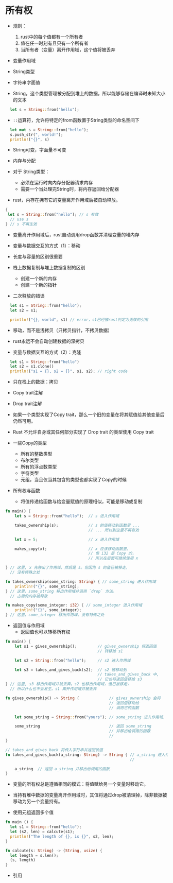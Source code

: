 # 所有权
- 规则：
  1. rust中的每个值都有一个所有者
  2. 值在任一时刻有且只有一个所有者
  3. 当所有者（变量）离开作用域，这个值将被丢弃

- 变量作用域

- String类型

- 字符串字面值
- String，这个类型管理被分配到堆上的数据，所以能够存储在编译时未知大小的文本

```rs
  let s = String::from("hello");
```

- `::`运算符，允许将特定的from函数置于String类型的命名空间下

```rs
  let mut s = String::from("hello");
  s.push_str(", world!"); 
  println!("{}", s)
```

- String可变，字面量不可变

- 内存与分配

- 对于 String类型：
  - 必须在运行时向内存分配器请求内存
  - 需要一个当处理完String时，将内存返回给分配器


- rust，内存在拥有它的变量离开作用域后被自动释放。

```rs
{
 let s = String::from("hello"); // s 有效
  // use s
} // s 不再生效

```

- 变量离开作用域后，rust自动调用drop函数并清理变量的堆内存

- 变量与数据交互的方式（1）：移动

- 长度与容量的区别很重要

- 栈上数据复制与堆上数据复制的区别
  - 创建一个新的内存
  - 创建一个新的指针

- 二次释放的错误

```rs
  let s1 = String::from("hello");
  let s2 = s1;

  println!("{}, world", s1) // error，s1已经被rust判定为无效的引用
```

- 移动，而不是浅拷贝（只拷贝指针，不拷贝数据）

- rust永远不会自动创建数据的深拷贝

- 变量与数据交互的方式（2）：克隆

```rs
  let s1 = String::from("hello")
  let s2 = s1.clone()
  println!("s1 = {}, s2 = {}", s1, s2); // right code
```

- 只在栈上的数据：拷贝

- Copy trait注解
- Drop trait注解

- 如果一个类型实现了Copy trait，那么一个旧的变量在将其赋值给其他变量后仍然可用。

- Rust 不允许自身或其任何部分实现了 Drop trait 的类型使用 Copy trait

- 一些Copy的类型
  - 所有的整数类型
  - 布尔类型
  - 所有的浮点数类型
  - 字符类型
  - 元组，当且仅当其包含的类型也都实现了Copy的时候

- 所有权与函数
  - 将值传递给函数与给变量赋值的原理相似，可能是移动或复制

```rs
fn main() {
    let s = String::from("hello");  // s 进入作用域

    takes_ownership(s);             // s 的值移动到函数里 ...
                                    // ... 所以到这里不再有效

    let x = 5;                      // x 进入作用域

    makes_copy(x);                  // x 应该移动函数里，
                                    // 但 i32 是 Copy 的，
                                    // 所以在后面可继续使用 x

} // 这里, x 先移出了作用域，然后是 s。但因为 s 的值已被移走，
  // 没有特殊之处

fn takes_ownership(some_string: String) { // some_string 进入作用域
    println!("{}", some_string);
} // 这里，some_string 移出作用域并调用 `drop` 方法。
  // 占用的内存被释放

fn makes_copy(some_integer: i32) { // some_integer 进入作用域
    println!("{}", some_integer);
} // 这里，some_integer 移出作用域。没有特殊之处

```

- 返回值与作用域
  - 返回值也可以转移所有权

```rs
fn main() {
    let s1 = gives_ownership();         // gives_ownership 将返回值
                                        // 转移给 s1

    let s2 = String::from("hello");     // s2 进入作用域

    let s3 = takes_and_gives_back(s2);  // s2 被移动到
                                        // takes_and_gives_back 中,
                                        // 它也将返回值移给 s3
} // 这里, s3 移出作用域并被丢弃。s2 也移出作用域，但已被移走，
  // 所以什么也不会发生。s1 离开作用域并被丢弃

fn gives_ownership() -> String {             // gives_ownership 会将
                                             // 返回值移动给
                                             // 调用它的函数

    let some_string = String::from("yours"); // some_string 进入作用域.

    some_string                              // 返回 some_string 
                                             // 并移出给调用的函数
                                             // 
}

// takes_and_gives_back 将传入字符串并返回该值
fn takes_and_gives_back(a_string: String) -> String { // a_string 进入作用域
                                                      // 

    a_string  // 返回 a_string 并移出给调用的函数
}

```

- 变量的所有权总是遵循相同的模式：将值赋给另一个变量时移动它。
- 当持有堆中数据的变量离开作用域时，其值将通过drop被清理掉，除非数据被移动为另一个变量持有。

- 使用元组返回多个值

```rs
fn main () {
  let s1 = String::from("hello");
  let (s2, len) = calcute(s1);
  println!("The length of {}, is {}", s2, len);
}

fn calcute(s: String) -> (String, usize) {
  let length = s.len();
  (s, length)
}
```

- 引用


